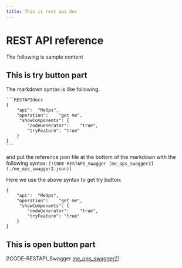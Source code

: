 ```yaml
---
title: This is rest api doc
---
```


# REST API reference

The following is sample content

## This is try button part

The markdown syntax is like following. 

    ```RESTAPIdocs
    {
        "api":  "MeOps",
        "operation":    "get me",
         "showComponents": {
            "codeGenerator":    "true",
            "tryFeature": "true"      
        } 
    }
    ```

and put the reference json file at the bottom of the markdown with the following syntax:
`[!CODE-RESTAPI_Swagger [me_ops_swagger2](./me_ops_swagger2.json)]`

Here we use the above syntax to get try button:

```RESTAPIdocs
{
    "api":  "MeOps",
    "operation":    "get me",
     "showComponents": {
        "codeGenerator":    "true",
        "tryFeature": "true"      
    } 
}
```

## This is open button part












[!CODE-RESTAPI_Swagger [me_ops_swagger2](./me_ops_swagger2.json)]